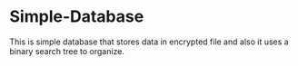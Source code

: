 # Simple-Database
This is simple database that stores data in encrypted file and also it uses a binary search tree to organize.
